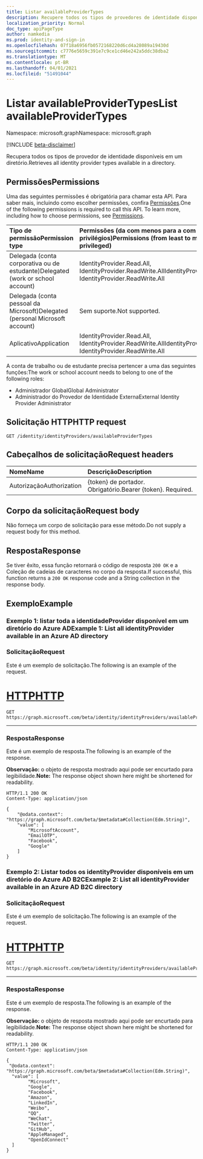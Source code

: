 ```yaml
---
title: Listar availableProviderTypes
description: Recupere todos os tipos de provedores de identidade disponíveis no diretório.
localization_priority: Normal
doc_type: apiPageType
author: namkedia
ms.prod: identity-and-sign-in
ms.openlocfilehash: 07f18a6956fb0572168220d6cd4a28089a19430d
ms.sourcegitcommit: c7776e5659c391e7c9ce1cd46e242a5ddc38dba2
ms.translationtype: MT
ms.contentlocale: pt-BR
ms.lasthandoff: 04/01/2021
ms.locfileid: "51491044"
---
```

# <a name="list-availableprovidertypes"></a><span data-ttu-id="498ca-103">Listar availableProviderTypes</span><span class="sxs-lookup"><span data-stu-id="498ca-103">List availableProviderTypes</span></span>

<span data-ttu-id="498ca-104">Namespace: microsoft.graph</span><span class="sxs-lookup"><span data-stu-id="498ca-104">Namespace: microsoft.graph</span></span>

[!INCLUDE [beta-disclaimer](../../includes/beta-disclaimer.md)]

<span data-ttu-id="498ca-105">Recupera todos os tipos de provedor de identidade disponíveis em um diretório.</span><span class="sxs-lookup"><span data-stu-id="498ca-105">Retrieves all identity provider types available in a directory.</span></span>

## <a name="permissions"></a><span data-ttu-id="498ca-106">Permissões</span><span class="sxs-lookup"><span data-stu-id="498ca-106">Permissions</span></span>

<span data-ttu-id="498ca-p101">Uma das seguintes permissões é obrigatória para chamar esta API. Para saber mais, incluindo como escolher permissões, confira [Permissões](/graph/permissions-reference).</span><span class="sxs-lookup"><span data-stu-id="498ca-p101">One of the following permissions is required to call this API. To learn more, including how to choose permissions, see [Permissions](/graph/permissions-reference).</span></span>

|<span data-ttu-id="498ca-109">Tipo de permissão</span><span class="sxs-lookup"><span data-stu-id="498ca-109">Permission type</span></span>      | <span data-ttu-id="498ca-110">Permissões (da com menos para a com mais privilégios)</span><span class="sxs-lookup"><span data-stu-id="498ca-110">Permissions (from least to most privileged)</span></span>              |
|:--------------------|:---------------------------------------------------------|
|<span data-ttu-id="498ca-111">Delegada (conta corporativa ou de estudante)</span><span class="sxs-lookup"><span data-stu-id="498ca-111">Delegated (work or school account)</span></span>|<span data-ttu-id="498ca-112">IdentityProvider.Read.All, IdentityProvider.ReadWrite.All</span><span class="sxs-lookup"><span data-stu-id="498ca-112">IdentityProvider.Read.All, IdentityProvider.ReadWrite.All</span></span>|
|<span data-ttu-id="498ca-113">Delegada (conta pessoal da Microsoft)</span><span class="sxs-lookup"><span data-stu-id="498ca-113">Delegated (personal Microsoft account)</span></span>| <span data-ttu-id="498ca-114">Sem suporte.</span><span class="sxs-lookup"><span data-stu-id="498ca-114">Not supported.</span></span>|
|<span data-ttu-id="498ca-115">Aplicativo</span><span class="sxs-lookup"><span data-stu-id="498ca-115">Application</span></span>|<span data-ttu-id="498ca-116">IdentityProvider.Read.All, IdentityProvider.ReadWrite.All</span><span class="sxs-lookup"><span data-stu-id="498ca-116">IdentityProvider.Read.All, IdentityProvider.ReadWrite.All</span></span>|

<span data-ttu-id="498ca-117">A conta de trabalho ou de estudante precisa pertencer a uma das seguintes funções:</span><span class="sxs-lookup"><span data-stu-id="498ca-117">The work or school account needs to belong to one of the following roles:</span></span>

* <span data-ttu-id="498ca-118">Administrador Global</span><span class="sxs-lookup"><span data-stu-id="498ca-118">Global Administrator</span></span>
* <span data-ttu-id="498ca-119">Administrador do Provedor de Identidade Externa</span><span class="sxs-lookup"><span data-stu-id="498ca-119">External Identity Provider Administrator</span></span>

## <a name="http-request"></a><span data-ttu-id="498ca-120">Solicitação HTTP</span><span class="sxs-lookup"><span data-stu-id="498ca-120">HTTP request</span></span>

<!-- { "blockType": "ignored" } -->

```http
GET /identity/identityProviders/availableProviderTypes
```

## <a name="request-headers"></a><span data-ttu-id="498ca-121">Cabeçalhos de solicitação</span><span class="sxs-lookup"><span data-stu-id="498ca-121">Request headers</span></span>

|<span data-ttu-id="498ca-122">Nome</span><span class="sxs-lookup"><span data-stu-id="498ca-122">Name</span></span>|<span data-ttu-id="498ca-123">Descrição</span><span class="sxs-lookup"><span data-stu-id="498ca-123">Description</span></span>|
|:---------------|:----------|
|<span data-ttu-id="498ca-124">Autorização</span><span class="sxs-lookup"><span data-stu-id="498ca-124">Authorization</span></span>|<span data-ttu-id="498ca-p102">{token} de portador. Obrigatório.</span><span class="sxs-lookup"><span data-stu-id="498ca-p102">Bearer {token}. Required.</span></span>|

## <a name="request-body"></a><span data-ttu-id="498ca-127">Corpo da solicitação</span><span class="sxs-lookup"><span data-stu-id="498ca-127">Request body</span></span>
<span data-ttu-id="498ca-128">Não forneça um corpo de solicitação para esse método.</span><span class="sxs-lookup"><span data-stu-id="498ca-128">Do not supply a request body for this method.</span></span>

## <a name="response"></a><span data-ttu-id="498ca-129">Resposta</span><span class="sxs-lookup"><span data-stu-id="498ca-129">Response</span></span>

<span data-ttu-id="498ca-130">Se tiver êxito, essa função retornará o código de resposta `200 OK` e a Coleção de cadeias de caracteres no corpo da resposta.</span><span class="sxs-lookup"><span data-stu-id="498ca-130">If successful, this function returns a `200 OK` response code and a String collection in the response body.</span></span>

## <a name="example"></a><span data-ttu-id="498ca-131">Exemplo</span><span class="sxs-lookup"><span data-stu-id="498ca-131">Example</span></span>

### <a name="example-1-list-all-identityprovider-available-in-an-azure-ad-directory"></a><span data-ttu-id="498ca-132">Exemplo 1: listar **toda a identidadeProvider** disponível em um diretório do Azure AD</span><span class="sxs-lookup"><span data-stu-id="498ca-132">Example 1: List all **identityProvider** available in an Azure AD directory</span></span>

### <a name="request"></a><span data-ttu-id="498ca-133">Solicitação</span><span class="sxs-lookup"><span data-stu-id="498ca-133">Request</span></span>
<span data-ttu-id="498ca-134">Este é um exemplo de solicitação.</span><span class="sxs-lookup"><span data-stu-id="498ca-134">The following is an example of the request.</span></span>

# <a name="http"></a>[<span data-ttu-id="498ca-135">HTTP</span><span class="sxs-lookup"><span data-stu-id="498ca-135">HTTP</span></span>](#tab/http)
<!-- {
  "blockType": "request",
  "name": "identityprovider_availableprovidertypes"
}
-->

``` http
GET https://graph.microsoft.com/beta/identity/identityProviders/availableProviderTypes
```

---

### <a name="response"></a><span data-ttu-id="498ca-136">Resposta</span><span class="sxs-lookup"><span data-stu-id="498ca-136">Response</span></span>

<span data-ttu-id="498ca-137">Este é um exemplo de resposta.</span><span class="sxs-lookup"><span data-stu-id="498ca-137">The following is an example of the response.</span></span>

<span data-ttu-id="498ca-138">**Observação:** o objeto de resposta mostrado aqui pode ser encurtado para legibilidade.</span><span class="sxs-lookup"><span data-stu-id="498ca-138">**Note:** The response object shown here might be shortened for readability.</span></span>

<!-- {
  "blockType": "response",
  "truncated": true,
  "@odata.type": "Collection(Edm.String)"
}
-->

``` http
HTTP/1.1 200 OK
Content-Type: application/json

{
    "@odata.context": "https://graph.microsoft.com/beta/$metadata#Collection(Edm.String)",
    "value": [
        "MicrosoftAccount",
        "EmailOTP",
        "Facebook",
        "Google"
    ]
}
```

### <a name="example-2-list-all-identityprovider-available-in-an-azure-ad-b2c-directory"></a><span data-ttu-id="498ca-139">Exemplo 2: Listar **todos os identityProvider** disponíveis em um diretório do Azure AD B2C</span><span class="sxs-lookup"><span data-stu-id="498ca-139">Example 2: List all **identityProvider** available in an Azure AD B2C directory</span></span>

### <a name="request"></a><span data-ttu-id="498ca-140">Solicitação</span><span class="sxs-lookup"><span data-stu-id="498ca-140">Request</span></span>
<span data-ttu-id="498ca-141">Este é um exemplo de solicitação.</span><span class="sxs-lookup"><span data-stu-id="498ca-141">The following is an example of the request.</span></span>

# <a name="http"></a>[<span data-ttu-id="498ca-142">HTTP</span><span class="sxs-lookup"><span data-stu-id="498ca-142">HTTP</span></span>](#tab/http)
<!-- {
  "blockType": "request",
  "name": "identityprovider_availableprovidertypes_b2c"
}
-->

``` http
GET https://graph.microsoft.com/beta/identity/identityProviders/availableProviderTypes
```

---

### <a name="response"></a><span data-ttu-id="498ca-143">Resposta</span><span class="sxs-lookup"><span data-stu-id="498ca-143">Response</span></span>

<span data-ttu-id="498ca-144">Este é um exemplo de resposta.</span><span class="sxs-lookup"><span data-stu-id="498ca-144">The following is an example of the response.</span></span>

<span data-ttu-id="498ca-145">**Observação:** o objeto de resposta mostrado aqui pode ser encurtado para legibilidade.</span><span class="sxs-lookup"><span data-stu-id="498ca-145">**Note:** The response object shown here might be shortened for readability.</span></span>

<!-- {
  "blockType": "response",
  "truncated": true,
  "@odata.type": "Collection(Edm.String)"
}
-->

``` http
HTTP/1.1 200 OK
Content-Type: application/json

{
 "@odata.context": "https://graph.microsoft.com/beta/$metadata#Collection(Edm.String)",
  "value": [
        "Microsoft",
        "Google",
        "Facebook",
        "Amazon",
        "LinkedIn",
        "Weibo",
        "QQ",
        "WeChat",
        "Twitter",
        "GitHub",
        "AppleManaged",
        "OpenIdConnect"
  ]
}
```
